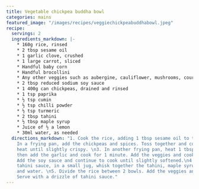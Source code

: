 ```yaml
---
title: Vegetable chickpea buddha bowl
categories: mains
featured_image: "/images/recipes/veggiechickpeabuddhabowl.jpeg"
recipe:
  servings: 2
  ingredients_markdown: |-
    * 160g rice, rinsed
    * 2 tbsp sesame oil
    * 1 garlic clove, crushed
    * 1 large carrot, sliced
    * Handful baby corn
    * Handful brocollini
    * Any other veggies such as aubergine, cauliflower, mushrooms, courgette
    * 2 tbsp reduced sodium soy sauce
    * 1 400g can chickpeas, drained and rinsed
    * 1 tsp paprika
    * ½ tsp cumin
    * ½ tsp chilli powder
    * ½ tsp turmeric
    * 2 tbsp tahini
    * ½ tbsp maple syrup
    * Juice of ½ a lemon
    * 30ml water, as needed
  directions_markdown: "1. Cook the rice, adding 1 tbsp sesame oil to the water.\n2.
    In a frying pan, add the chickpeas and spices. Toss together and cook on a medium-high
    heat until slightly crispy. \n3. In another frying pan, heat 1 tbsp sesame oil,
    then add the garlic and cook for 1 minute. Add the veggies and cook for 5 minutes.
    Add the soy sauce and continue to cook until slightly softened.\n4. To make the
    tahini sauce, in a small jug, whisk together the tahini, maple syrup, lemon juice
    and water. \n5. Divide the rice between 2 bowls. Add the veggies and chickpeas.
    Serve with a drizzle of tahini sauce."
---
```

